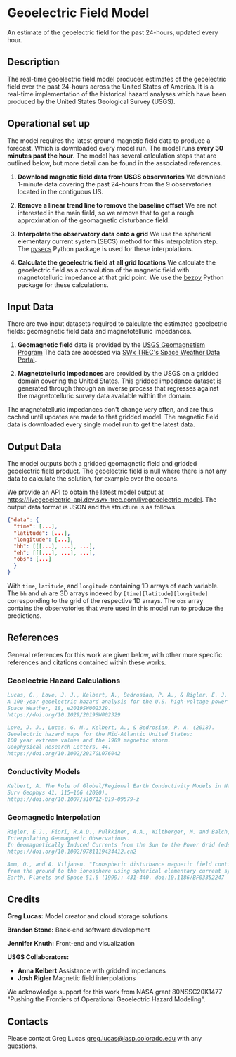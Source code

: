 # Geoelectric Field Model

An estimate of the geoelectric field for the past 24-hours, updated every hour.

## Description

The real-time geoelectric field model produces estimates of the
geoelectric field over the past 24-hours across the United States of America.
It is a real-time implementation of the historical hazard analyses which
have been produced by the United States Geological Survey (USGS).

## Operational set up

The model requires the latest ground magnetic field data to produce a forecast. Which is downloaded every model run. The model runs **every 30 minutes past the hour**. The model has several calculation steps that are outlined below, but more
detail can be found in the associated references.

1. **Download magnetic field data from USGS observatories**
   We download 1-minute data covering the past 24-hours from
   the 9 observatories located in the contiguous US.

2. **Remove a linear trend line to remove the baseline offset**
   We are not interested in the main field, so we remove that to get a
   rough approximation of the geomagnetic
   disturbance field.

3. **Interpolate the observatory data onto a grid**
   We use the spherical elementary current system (SECS) method for
   this interpolation step. The [pysecs](https://github.com/greglucas/pysecs)
   Python package is used for these interpolations.

4. **Calculate the geoelectric field at all grid locations**
   We calculate the geoelectric field as a convolution of the
   magnetic field with magnetotelluric impedance at that grid point.
   We use the [bezpy](10.5281/zenodo.3765860) Python package for these
   calculations.

## Input Data

There are two input datasets required to calculate the estimated geoelectric fields: geomagnetic field data and magnetotelluric impedances.

1. **Geomagnetic field** data is provided by the [USGS Geomagnetism Program](https://geomag.usgs.gov)
   The data are accessed via [SWx TREC's Space Weather Data Portal](https://lasp.colorado.edu/space-weather-portal).

2. **Magnetotelluric impedances** are provided by the USGS on a gridded domain
   covering the United States. This gridded impedance dataset is generated through
   through an inverse process that regresses against the magnetotelluric
   survey data available within the domain.

The magnetotelluric impedances don't change very often, and are thus cached until
updates are made to that gridded model. The magnetic field data is downloaded every
single model run to get the latest data.

## Output Data

The model outputs both a gridded geomagnetic field and gridded geoelectric field
product. The geoelectric field is null where there is not any data to calculate
the solution, for example over the oceans.

We provide an API to obtain the latest model output at
<https://livegeoelectric-api.dev.swx-trec.com/livegeoelectric_model>.
The output data format is JSON and the structure is as follows.

```JSON
{"data": {
  "time": [...],
  "latitude": [...],
  "longitude": [...],
  "bh": [[[...], ...], ...],
  "eh": [[[...], ...], ...],
  "obs": [...]
  }
}
```

With `time`, `latitude`, and `longitude` containing 1D arrays of each
variable. The `bh` and `eh` are 3D arrays indexed by `[time][latitude][longitude]` corresponding to the grid of the respective 1D arrays.
The `obs` array contains the observatories that were used in this
model run to produce the predictions.

## References

General references for this work are given below, with other
more specific references and citations contained within these works.

### Geoelectric Hazard Calculations

```bibtex
Lucas, G., Love, J. J., Kelbert, A., Bedrosian, P. A., & Rigler, E. J. (2020).
A 100-year geoelectric hazard analysis for the U.S. high-voltage power grid.
Space Weather, 18, e2019SW002329.
https://doi.org/10.1029/2019SW002329
```

```bibtex
Love, J. J., Lucas, G. M., Kelbert, A., & Bedrosian, P. A. (2018).
Geoelectric hazard maps for the Mid-Atlantic United States:
100 year extreme values and the 1989 magnetic storm.
Geophysical Research Letters, 44.
https://doi.org/10.1002/2017GL076042
```

### Conductivity Models

```bibtex
Kelbert, A. The Role of Global/Regional Earth Conductivity Models in Natural Geomagnetic Hazard Mitigation.
Surv Geophys 41, 115–166 (2020).
https://doi.org/10.1007/s10712-019-09579-z
```

### Geomagnetic Interpolation

```bibtex
Rigler, E.J., Fiori, R.A.D., Pulkkinen, A.A., Wiltberger, M. and Balch, C. (2019).
Interpolating Geomagnetic Observations.
In Geomagnetically Induced Currents from the Sun to the Power Grid (eds J.L. Gannon, A. Swidinsky and Z. Xu).
https://doi.org/10.1002/9781119434412.ch2
```

```bibtex
Amm, O., and A. Viljanen. "Ionospheric disturbance magnetic field continuation
from the ground to the ionosphere using spherical elementary current systems."
Earth, Planets and Space 51.6 (1999): 431-440. doi:10.1186/BF03352247
```

## Credits

**Greg Lucas:** Model creator and cloud storage solutions

**Brandon Stone:** Back-end software development

**Jennifer Knuth:** Front-end and visualization

**USGS Collaborators:**

* **Anna Kelbert** Assistance with gridded impedances
* **Josh Rigler** Magnetic field interpolations

We acknowledge support for this work from NASA grant 80NSSC20K1477
"Pushing the Frontiers of Operational Geoelectric Hazard Modeling".

## Contacts

Please contact Greg Lucas <greg.lucas@lasp.colorado.edu> with any questions.
